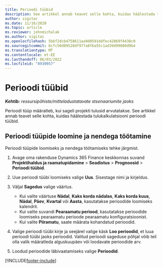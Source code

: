 ```yaml
---
title: Perioodi tüübid
description: See artikkel annab teavet selle kohta, kuidas häälestada tulukalkulatsiooni perioodi tüübid.
author: sigitac
ms.date: 11/16/2020
ms.topic: article
ms.reviewer: johnmichalak
ms.author: sigitac
ms.openlocfilehash: 5bbf2dcb4758611aa9d0591ddfec42869f4438c0
ms.sourcegitcommit: 6cfc50d89528df977a8f6a55c1ad39d99800d9b4
ms.translationtype: MT
ms.contentlocale: et-EE
ms.lasthandoff: 06/03/2022
ms.locfileid: "8930957"
---
```

# <a name="period-types"></a>Perioodi tüübid

_**Kehtib:** ressursipõhiste/mitteladustatavate stsenaariumite jaoks_

Perioodi tüüp määratleb, kui sageli projekti tulusid arvutatakse. See artikkel annab teavet selle kohta, kuidas häälestada tulukalkulatsiooni perioodi tüübid. 

## <a name="create-and-work-with-period-types"></a>Perioodi tüüpide loomine ja nendega töötamine
Perioodi tüüpide loomiseks ja nendega töötamiseks tehke järgmist.

1. Avage oma rakenduse Dynamics 365 Finance keskkonnas suvand **Projektihaldus ja raamatupidamine** > **Seadistus** > **Prognoosid** > **Perioodi tüübid**.
2. Uue perioodi tüübi loomiseks valige **Uus**. Sisestage nimi ja kirjeldus.
3. Väljal **Sagedus** valige väärtus.

    - Kui valite väärtuse **Nädal**, **Kaks korda nädalas**, **Kaks korda kuus**, **Nädal**, **Päev**, **Kvartal** või **Aasta**, kasutatakse perioodide loomiseks kalendrit. 
    - Kui valite suvandi **Pearaamatu periood**, kasutatakse perioodide loomiseks pearaamatu perioode pearaamatu konfiguratsioonist.
    - Kui valite **Piiramatu**, saate määrata kohandatud perioodid.
4. Valige perioodi tüübi kirje ja seejärel valige käsk **Loo perioodid**, et luua perioodi tüübi jaoks perioodid. Valitud perioodi sageduse põhjal võib teil olla valik määratleda alguskuupäev või loodavate perioodide arv.
5. Loodud perioodide läbivaatamiseks valige **Perioodid**.



[!INCLUDE[footer-include](../includes/footer-banner.md)]